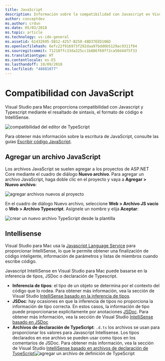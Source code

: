 ```yaml
---
title: JavaScript
description: Información sobre la compatibilidad con Javascript en Visual Studio para Mac
author: conceptdev
ms.author: crdun
ms.date: 05/03/2018
ms.topic: article
ms.technology: vs-ide-general
ms.assetid: 61432695-5B12-4257-B250-48D37EED106D
ms.openlocfilehash: 6efc22f916973f292daa97bdd6b5129ac9311f04
ms.sourcegitcommit: 71218ffc33da325cc1b886f69ff2ca50d44f5f33
ms.translationtype: HT
ms.contentlocale: es-ES
ms.lasthandoff: 10/09/2018
ms.locfileid: "48881077"
---
```

# <a name="javascript-support"></a>Compatibilidad con JavaScript

Visual Studio para Mac proporciona compatibilidad con Javascript y Typescript mediante el resaltado de sintaxis, el formato de código e IntelliSense. 

![compatibilidad del editor de TypeScript](https://msdnshared.blob.core.windows.net/media/2018/03/TypeScript-editor.gif)

Para obtener más información sobre la escritura de JavaScript, consulte las guías [Escribir código JavaScript](https://docs.microsoft.com/scripting/javascript/writing-javascript-code).

## <a name="adding-a-javascript-file"></a>Agregar un archivo JavaScript

Los archivos JavaScript se suelen agregar a los proyectos de ASP.NET Core mediante el cuadro de diálogo **Nuevo archivo**. Para agregar un archivo JavaScript, haga doble clic en el proyecto y vaya a **Agregar > Nuevo archivo**: 

![agregar archivos nuevos al proyecto](media/javascript-image1.png)

En el cuadro de diálogo Nuevo archivo, seleccione **Web > Archivo JS vacío** o **Web > Archivo Typescript**. Asígnele un nombre y elija **Aceptar**:

![crear un nuevo archivo TypeScript desde la plantilla](media/javascript-image2.png)

## <a name="intellisense"></a>Intellisense

Visual Studio para Mac usa la [Javascript Language Service](/visualstudio/ide/javascript-intellisense) para proporcionar IntelliSense, lo que le permite obtener una finalización de código inteligente, información de parámetros y listas de miembros cuando escribe código.

Javascript IntelliSense en Visual Studio para Mac puede basarse en la inferencia de tipos, JSDoc o declaración de Typescript.

- **Inferencia de tipos**: el tipo de un objeto se determina por el contexto del código que lo rodea. Para obtener más información, vea la sección de Visual Studio [IntelliSense basado en la inferencia de tipos](https://docs.microsoft.com/visualstudio/ide/javascript-intellisense#intellisense-based-on-type-inference).
- **JSDoc**: hay ocasiones en que la inferencia de tipos no proporciona la información de tipo correcta. En estos casos, la información de tipo puede proporcionarse explícitamente por anotaciones [JSDoc](http://usejsdoc.org/about-getting-started.html). Para obtener más información, vea la sección de Visual Studio [IntelliSense basado en JSDoc](https://docs.microsoft.com/visualstudio/ide/javascript-intellisense#intellisense-based-on-jsdoc)
- **Archivos de declaración de TypeScript**: `.d.ts` los archivos se usan para proporcionar los valores para Javascript Intellisense. Los tipos declarados en ese archivo se pueden usar como tipos en los comentarios de JSDoc. Para obtener más información, vea la sección de Visual Studio [IntelliSense basado en archivos de declaración de TypeScript](https://docs.microsoft.com/visualstudio/ide/javascript-intellisense#intellisense-based-on-typescript-declaration-files)![agregar un archivo de definición de TypeScript](media/javascript-image3.png)